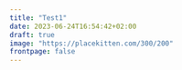 ```yaml
---
title: "Test1"
date: 2023-06-24T16:54:42+02:00
draft: true
image: "https://placekitten.com/300/200"
frontpage: false
---
```


